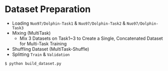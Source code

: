 # Dataset Preparation
- Loading `Nuo97/Dolphin-Task1` & `Nuo97/Dolphin-Task2` & `Nuo97/Dolphin-Task3`
- Mixing (MultiTask)
    - Mix 3 Datasets on Task1~3 to Create a Single, Concatenated Dataset for Multi-Task Training
- Shuffling Dataset (MultiTask-Shuffle)
- Splitting `Train` & `Validation`

```bash
$ python build_dataset.py
```
